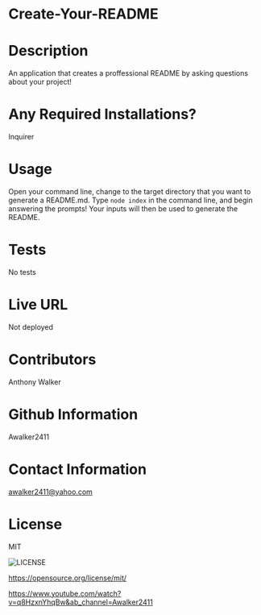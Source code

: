 # Create-Your-README

# Description

An application that creates a proffessional README by asking questions about your project!

# Any Required Installations?

Inquirer

# Usage

Open your command line, change to the target directory that you want to generate a README.md. Type `node index` in the command line, and begin answering the prompts! Your inputs will then be used to generate the README.

# Tests

No tests

# Live URL 

Not deployed

# Contributors

Anthony Walker

# Github Information

Awalker2411

# Contact Information

awalker2411@yahoo.com

# License

MIT 

![LICENSE](https://img.shields.io/badge/License-MIT-informational.svg)

https://opensource.org/license/mit/

https://www.youtube.com/watch?v=q8HzxnYhqBw&ab_channel=Awalker2411
